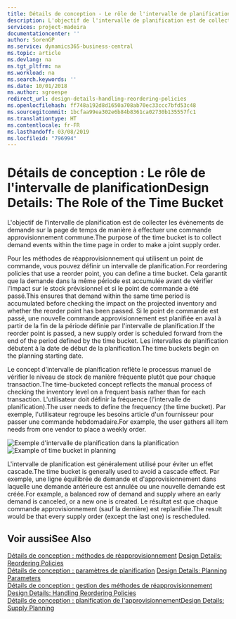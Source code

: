 ```yaml
---
title: Détails de conception - Le rôle de l'intervalle de planification | Microsoft Docs
description: L'objectif de l'intervalle de planification est de collecter les événements de demande sur la page de temps de manière à effectuer une commande approvisionnement commune.
services: project-madeira
documentationcenter: ''
author: SorenGP
ms.service: dynamics365-business-central
ms.topic: article
ms.devlang: na
ms.tgt_pltfrm: na
ms.workload: na
ms.search.keywords: ''
ms.date: 10/01/2018
ms.author: sgroespe
redirect_url: design-details-handling-reordering-policies
ms.openlocfilehash: ff748a192d8d1650a708ab70ec33ccc7bfd53c48
ms.sourcegitcommit: 1bcfaa99ea302e6b84b8361ca02730b135557fc1
ms.translationtype: HT
ms.contentlocale: fr-FR
ms.lasthandoff: 03/08/2019
ms.locfileid: "796994"
---
```

# <a name="design-details-the-role-of-the-time-bucket"></a><span data-ttu-id="26c71-103">Détails de conception : Le rôle de l'intervalle de planification</span><span class="sxs-lookup"><span data-stu-id="26c71-103">Design Details: The Role of the Time Bucket</span></span>
<span data-ttu-id="26c71-104">L'objectif de l'intervalle de planification est de collecter les événements de demande sur la page de temps de manière à effectuer une commande approvisionnement commune.</span><span class="sxs-lookup"><span data-stu-id="26c71-104">The purpose of the time bucket is to collect demand events within the time page in order to make a joint supply order.</span></span>  

 <span data-ttu-id="26c71-105">Pour les méthodes de réapprovisionnement qui utilisent un point de commande, vous pouvez définir un intervalle de planification.</span><span class="sxs-lookup"><span data-stu-id="26c71-105">For reordering policies that use a reorder point, you can define a time bucket.</span></span> <span data-ttu-id="26c71-106">Cela garantit que la demande dans la même période est accumulée avant de vérifier l'impact sur le stock prévisionnel et si le point de commande a été passé.</span><span class="sxs-lookup"><span data-stu-id="26c71-106">This ensures that demand within the same time period is accumulated before checking the impact on the projected inventory and whether the reorder point has been passed.</span></span> <span data-ttu-id="26c71-107">Si le point de commande est passé, une nouvelle commande approvisionnement est planifiée en aval à partir de la fin de la période définie par l'intervalle de planification.</span><span class="sxs-lookup"><span data-stu-id="26c71-107">If the reorder point is passed, a new supply order is scheduled forward from the end of the period defined by the time bucket.</span></span> <span data-ttu-id="26c71-108">Les intervalles de planification débutent à la date de début de la planification.</span><span class="sxs-lookup"><span data-stu-id="26c71-108">The time buckets begin on the planning starting date.</span></span>  

 <span data-ttu-id="26c71-109">Le concept d'intervalle de planification reflète le processus manuel de vérifier le niveau de stock de manière fréquente plutôt que pour chaque transaction.</span><span class="sxs-lookup"><span data-stu-id="26c71-109">The time-bucketed concept reflects the manual process of checking the inventory level on a frequent basis rather than for each transaction.</span></span> <span data-ttu-id="26c71-110">L'utilisateur doit définir la fréquence (l'intervalle de planification).</span><span class="sxs-lookup"><span data-stu-id="26c71-110">The user needs to define the frequency (the time bucket).</span></span> <span data-ttu-id="26c71-111">Par exemple, l'utilisateur regroupe les besoins article d'un fournisseur pour passer une commande hebdomadaire.</span><span class="sxs-lookup"><span data-stu-id="26c71-111">For example, the user gathers all item needs from one vendor to place a weekly order.</span></span>  

 <span data-ttu-id="26c71-112">![Exemple d'intervalle de planification dans la planification](media/nav_app_supply_planning_2_reorder_cycle.png "Exemple d'intervalle de planification dans la planification")</span><span class="sxs-lookup"><span data-stu-id="26c71-112">![Example of time bucket in planning](media/nav_app_supply_planning_2_reorder_cycle.png "Example of time bucket in planning")</span></span>  

 <span data-ttu-id="26c71-113">L'intervalle de planification est généralement utilisé pour éviter un effet cascade.</span><span class="sxs-lookup"><span data-stu-id="26c71-113">The time bucket is generally used to avoid a cascade effect.</span></span> <span data-ttu-id="26c71-114">Par exemple, une ligne équilibrée de demande et d'approvisionnement dans laquelle une demande antérieure est annulée ou une nouvelle demande est créée.</span><span class="sxs-lookup"><span data-stu-id="26c71-114">For example, a balanced row of demand and supply where an early demand is canceled, or a new one is created.</span></span> <span data-ttu-id="26c71-115">Le résultat est que chaque commande approvisionnement (sauf la dernière) est replanifiée.</span><span class="sxs-lookup"><span data-stu-id="26c71-115">The result would be that every supply order (except the last one) is rescheduled.</span></span>  

## <a name="see-also"></a><span data-ttu-id="26c71-116">Voir aussi</span><span class="sxs-lookup"><span data-stu-id="26c71-116">See Also</span></span>  
 <span data-ttu-id="26c71-117">[Détails de conception : méthodes de réapprovisionnement](design-details-reordering-policies.md) </span><span class="sxs-lookup"><span data-stu-id="26c71-117">[Design Details: Reordering Policies](design-details-reordering-policies.md) </span></span>  
 <span data-ttu-id="26c71-118">[Détails de conception : paramètres de planification](design-details-planning-parameters.md) </span><span class="sxs-lookup"><span data-stu-id="26c71-118">[Design Details: Planning Parameters](design-details-planning-parameters.md) </span></span>  
 <span data-ttu-id="26c71-119">[Détails de conception : gestion des méthodes de réapprovisionnement](design-details-handling-reordering-policies.md) </span><span class="sxs-lookup"><span data-stu-id="26c71-119">[Design Details: Handling Reordering Policies](design-details-handling-reordering-policies.md) </span></span>  
 [<span data-ttu-id="26c71-120">Détails de conception : planification de l'approvisionnement</span><span class="sxs-lookup"><span data-stu-id="26c71-120">Design Details: Supply Planning</span></span>](design-details-supply-planning.md)
